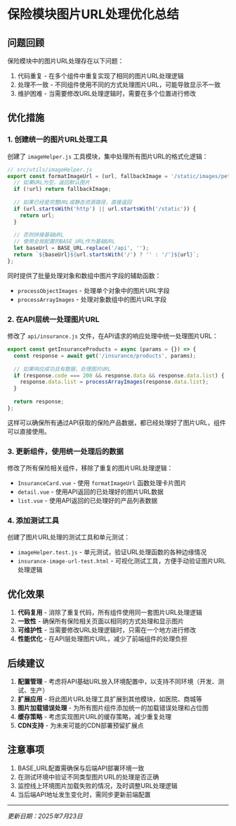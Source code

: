 # 保险模块图片URL处理优化总结

## 问题回顾

保险模块中的图片URL处理存在以下问题：
1. 代码重复 - 在多个组件中重复实现了相同的图片URL处理逻辑
2. 处理不一致 - 不同组件使用不同的方式处理图片URL，可能导致显示不一致
3. 维护困难 - 当需要修改URL处理逻辑时，需要在多个位置进行修改

## 优化措施

### 1. 创建统一的图片URL处理工具

创建了 `imageHelper.js` 工具模块，集中处理所有图片URL的格式化逻辑：

```javascript
// src/utils/imageHelper.js
export const formatImageUrl = (url, fallbackImage = '/static/images/pet.png') => {
  // 如果URL为空，返回默认图片
  if (!url) return fallbackImage;
  
  // 如果已经是完整URL或静态资源路径，直接返回
  if (url.startsWith('http') || url.startsWith('/static')) {
    return url;
  }
  
  // 否则拼接基础URL
  // 使用全局配置的BASE_URL作为基础URL
  let baseUrl = BASE_URL.replace('/api', '');
  return `${baseUrl}${url.startsWith('/') ? '' : '/'}${url}`;
};
```

同时提供了批量处理对象和数组中图片字段的辅助函数：

- `processObjectImages` - 处理单个对象中的图片URL字段
- `processArrayImages` - 处理对象数组中的图片URL字段

### 2. 在API层统一处理图片URL

修改了 `api/insurance.js` 文件，在API请求的响应处理中统一处理图片URL：

```javascript
export const getInsuranceProducts = async (params = {}) => {
  const response = await get('/insurance/products', params);
  
  // 如果响应成功且有数据，处理图片URL
  if (response.code === 200 && response.data && response.data.list) {
    response.data.list = processArrayImages(response.data.list);
  }
  
  return response;
};
```

这样可以确保所有通过API获取的保险产品数据，都已经处理好了图片URL，组件可以直接使用。

### 3. 更新组件，使用统一处理后的数据

修改了所有保险相关组件，移除了重复的图片URL处理逻辑：

- `InsuranceCard.vue` - 使用 `formatImageUrl` 函数处理卡片图片
- `detail.vue` - 使用API返回的已处理好的图片URL数据
- `list.vue` - 使用API返回的已处理好的产品列表数据

### 4. 添加测试工具

创建了图片URL处理的测试工具和单元测试：

- `imageHelper.test.js` - 单元测试，验证URL处理函数的各种边缘情况
- `insurance-image-url-test.html` - 可视化测试工具，方便手动验证图片URL处理逻辑

## 优化效果

1. **代码复用** - 消除了重复代码，所有组件使用同一套图片URL处理逻辑
2. **一致性** - 确保所有保险相关页面以相同的方式处理和显示图片
3. **可维护性** - 当需要修改URL处理逻辑时，只需在一个地方进行修改
4. **性能优化** - 在API层处理图片URL，减少了前端组件的处理负担

## 后续建议

1. **配置管理** - 考虑将API基础URL放入环境配置中，以支持不同环境（开发、测试、生产）
2. **扩展应用** - 将此图片URL处理工具扩展到其他模块，如医院、商城等
3. **图片加载错误处理** - 为所有图片组件添加统一的加载错误处理和占位图
4. **缓存策略** - 考虑实现图片URL的缓存策略，减少重复处理
5. **CDN支持** - 为未来可能的CDN部署预留扩展点

## 注意事项

1. BASE_URL配置需确保与后端API部署环境一致
2. 在测试环境中验证不同类型图片URL的处理是否正确
3. 监控线上环境图片加载失败的情况，及时调整URL处理逻辑
4. 当后端API地址发生变化时，需同步更新前端配置

---

*更新日期：2025年7月23日*
